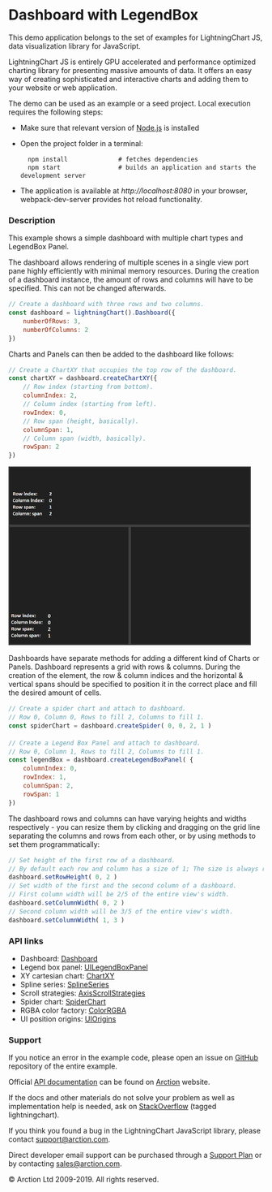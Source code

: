 # Dashboard with LegendBox

This demo application belongs to the set of examples for LightningChart JS, data visualization library for JavaScript.

LightningChart JS is entirely GPU accelerated and performance optimized charting library for presenting massive amounts of data. It offers an easy way of creating sophisticated and interactive charts and adding them to your website or web application.

The demo can be used as an example or a seed project. Local execution requires the following steps:

- Make sure that relevant version of [Node.js](https://nodejs.org/en/download/) is installed
- Open the project folder in a terminal:

        npm install              # fetches dependencies
        npm start                # builds an application and starts the development server

- The application is available at *http://localhost:8080* in your browser, webpack-dev-server provides hot reload functionality.

### Description 

This example shows a simple dashboard with multiple chart types and LegendBox Panel.

The dashboard allows rendering of multiple scenes in a single view port pane highly efficiently with minimal memory resources. During the creation of a dashboard instance, the amount of rows and columns will have to be specified. This can not be changed afterwards.

```javascript
// Create a dashboard with three rows and two columns.
const dashboard = lightningChart().Dashboard({
    numberOfRows: 3,
    numberOfColumns: 2
})
```

Charts and Panels can then be added to the dashboard like follows:

```javascript
// Create a ChartXY that occupies the top row of the dashboard.
const chartXY = dashboard.createChartXY({
    // Row index (starting from bottom).
    columnIndex: 2,
    // Column index (starting from left).
    rowIndex: 0,
    // Row span (height, basically).
    columnSpan: 1,
    // Column span (width, basically).
    rowSpan: 2
})
```

[//]: # "IMPORTANT: The assets will not show before README.md is built - relative path is different!"

![](./assets/dashboardPositioning.png)

Dashboards have separate methods for adding a different kind of Charts or Panels. Dashboard represents a grid with rows & columns. During the creation of the element, the row & column indices and the horizontal & vertical spans should be specified to position it in the correct place and fill the desired amount of cells.

```javascript
// Create a spider chart and attach to dashboard.
// Row 0, Column 0, Rows to fill 2, Columns to fill 1.
const spiderChart = dashboard.createSpider( 0, 0, 2, 1 )

// Create a Legend Box Panel and attach to dashboard.
// Row 0, Column 1, Rows to fill 2, Columns to fill 1.
const legendBox = dashboard.createLegendBoxPanel( {
    columnIndex: 0,
    rowIndex: 1,
    columnSpan: 2,
    rowSpan: 1
})
```

The dashboard rows and columns can have varying heights and widths respectively - you can resize them by clicking and dragging on the grid line separating the columns and rows from each other, or by using methods to set them programmatically:

```javascript
// Set height of the first row of a dashboard.
// By default each row and column has a size of 1; The size is always relative to the combined size of each row / column.
dashboard.setRowHeight( 0, 2 )
// Set width of the first and the second column of a dashboard.
// First column width will be 2/5 of the entire view's width.
dashboard.setColumnWidth( 0, 2 )
// Second column width will be 3/5 of the entire view's width.
dashboard.setColumnWidth( 1, 3 )
```


### API links

* Dashboard: [Dashboard][]
* Legend box panel: [UILegendBoxPanel][]
* XY cartesian chart: [ChartXY][]
* Spline series: [SplineSeries][]
* Scroll strategies: [AxisScrollStrategies][]
* Spider chart: [SpiderChart][]
* RGBA color factory: [ColorRGBA][]
* UI position origins: [UIOrigins][]


### Support

If you notice an error in the example code, please open an issue on [GitHub][0] repository of the entire example.

Official [API documentation][1] can be found on [Arction][2] website.

If the docs and other materials do not solve your problem as well as implementation help is needed, ask on [StackOverflow][3] (tagged lightningchart).

If you think you found a bug in the LightningChart JavaScript library, please contact support@arction.com.

Direct developer email support can be purchased through a [Support Plan][4] or by contacting sales@arction.com.

© Arction Ltd 2009-2019. All rights reserved.

[0]: https://github.com/Arction/
[1]: https://www.arction.com/lightningchart-js-api-documentation/
[2]: https://www.arction.com
[3]: https://stackoverflow.com/questions/tagged/lightningchart
[4]: https://www.arction.com/support-services/

[AxisScrollStrategies]: https://www.arction.com/lightningchart-js-api-documentation/v1.0.0/globals.html#axisscrollstrategies
[ChartXY]: https://www.arction.com/lightningchart-js-api-documentation/v1.0.0/classes/chartxy.html
[ColorRGBA]: https://www.arction.com/lightningchart-js-api-documentation/v1.0.0/globals.html#colorrgba
[Dashboard]: https://www.arction.com/lightningchart-js-api-documentation/v1.0.0/classes/dashboard.html
[SpiderChart]: https://www.arction.com/lightningchart-js-api-documentation/v1.0.0/classes/spiderchart.html
[SplineSeries]: https://www.arction.com/lightningchart-js-api-documentation/v1.0.0/classes/splineseries.html
[UILegendBoxPanel]: https://www.arction.com/lightningchart-js-api-documentation/v1.0.0/classes/uilegendboxpanel.html
[UIOrigins]: https://www.arction.com/lightningchart-js-api-documentation/v1.0.0/globals.html#uiorigins
